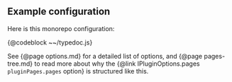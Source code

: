 ## Example configuration

Here is this monorepo configuration:

<!-- TODO: Pick only relevan parts -->
{@codeblock ~~/typedoc.js}

See {@page options.md} for a detailed list of options, and {@page pages-tree.md} to read more about why the {@link IPluginOptions.pages `pluginPages.pages` option} is structured like this.